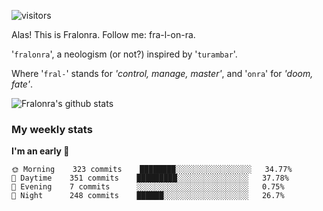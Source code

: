 ![visitors](https://visitor-badge.glitch.me/badge?page_id=fralonra.fralonra)

Alas! This is Fralonra. Follow me: fra-l-on-ra.

'`fralonra`', a neologism (or not?) inspired by '`turambar`'.

Where '`fral-`' stands for *'control, manage, master'*, and '`onra`' for *'doom, fate'*.

![Fralonra's github stats](https://github-readme-stats.vercel.app/api?username=fralonra)

### My weekly stats

<!--START_SECTION:waka-->
**I'm an early 🐤** 

```text
🌞 Morning    323 commits    ████████░░░░░░░░░░░░░░░░░   34.77% 
🌆 Daytime    351 commits    █████████░░░░░░░░░░░░░░░░   37.78% 
🌃 Evening    7 commits      ░░░░░░░░░░░░░░░░░░░░░░░░░   0.75% 
🌙 Night      248 commits    ██████░░░░░░░░░░░░░░░░░░░   26.7%

```



<!--END_SECTION:waka-->
